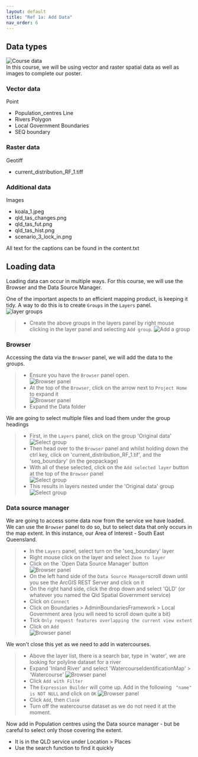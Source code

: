 ```yaml
---
layout: default
title: "Ref 1a: Add Data"
nav_order: 6
---
```

## Data types
![Course data](../media/course_data.png)  
In this course, we will be using vector and raster spatial data as well as images to complete our poster.  
### Vector data
Point
- Population_centres
Line
- Rivers
Polygon
- Local Government Boundaries
- SEQ boundary

### Raster data
Geotiff
- current_distribution_RF_1.tiff

### Additional data
Images
- koala_1.jpeg
- qld_tas_changes.png 
- qld_tas_fut.png 
- qld_tas_hist.png
- scenario_3_lock_in.png

All text for the captions can be found in the content.txt

## Loading data
Loading data can occur in multiple ways. For this course, we will use the Browser and the Data Source Manager.  

One of the important aspects to an efficient mapping product, is keeping it tidy. A way to do this is to create `Groups` in the `Layers` panel.  
![layer groups](../media/groups.png)  
> - Create the above groups in the layers panel by right mouse clicking in the layer panel and selecting `Add group`.
> ![Add a group](../media/add_group.png)  

### Browser
Accessing the data via the `Browser` panel, we will add the data to the groups. 
> - Ensure you have the `Browser` panel open.  
> ![Browser panel](../media/browser.png)  
> - At the top of the `Browser`, click on the arrow next to `Project Home` to expand it  
> ![Browser panel](../media/Project_home.png)  
> - Expand the Data folder  

We are going to select multiple files and load them under the group headings 
> - First, in the `Layers` panel, click on the group 'Original data'  
> ![Select group](../media/select_group.png)  
> - Then head over to the `Browser` panel and whilst holding down the ctrl key, click on 'current_distribution_RF_1.tif', and the 'seq_boundary' (in the geopackage)  
> - With all of these selected, click on the `Add selected layer` button at the top of the `Browser` panel  
> ![Select group](../media/add-selected-layers.png)  
> - This results in layers nested under the 'Original data' group  
> ![Select group](../media/group_layers.png)  

### Data source manager
We are going to access some data now from the service we have loaded. We can use the `Browser` panel to do so, but to select data that only occurs in the map extent. In this instance, our Area of Interest - South East Queensland.   
> - In the `Layers` panel, select turn on the 'seq_boundary' layer  
> - Right mouse click on the layer and select `Zoom to layer`  
> - Click on the `Open Data Source Manager' button  
> ![Browser panel](../media/data-source-manager.png)  
> - On the left hand side of the `Data Source Manager`scroll down until you see the ArcGIS REST Server and click on it  
> - On the right hand side, click the drop down and select 'QLD' (or whatever you named the Qld Spatial Government service)  
> - Click on `Connect`  
> - Click on Boundaries > AdminBoundariesFramework > Local Government area (you will need to scroll down quite a bit)
> - Tick `Only request features overlapping the current view extent`  
> - Click on `Add`  
>![Browser panel](../media/data-source-manager-load-lga.png)  

We won't close this yet as we need to add in watercourses.

> - Above the layer list, there is a search bar, type in 'water', we are looking for polyline dataset for a river  
> - Expand 'Inland River' and select 'WatercourseIdentificationMap' > 'Watercourse'
> ![Browser panel](../media/data-watercourse.png)
> - Click `Add with Filter`  
> - The `Expression Builder` will come up. Add in the following ` "name" is NOT NULL` and click on `OK`
> ![Browser panel](../media/data-add-filter.png)
> - Click `Add`, then `Close`
> - Turn off the watercourse dataset as we do not need it at the moment. 

Now add in Population centres using the Data source manager - but be careful to select only those covering the extent.  
- It is in the QLD service under Location > Places  
- Use the search function to find it quickly  
